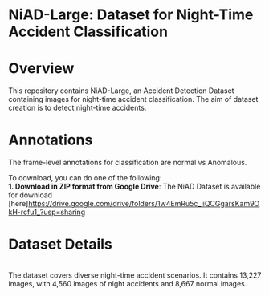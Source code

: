 # NiAD-Large: Dataset for Night-Time Accident Classification

# Overview
This repository contains NiAD-Large, an Accident Detection Dataset containing images for night-time accident classification. 
The aim of dataset creation is to detect night-time accidents.

# Annotations
The frame-level annotations for classification are normal vs Anomalous. 

To download, you can do one of the following:
<br /> **1.   Download in ZIP format from Google Drive**: The NiAD Dataset is available for download 
[here]https://drive.google.com/drive/folders/1w4EmRu5c_iiQCGgarsKam9OkH-rcfu1_?usp=sharing
# Dataset Details
<br /> The dataset covers diverse night-time accident scenarios. It contains 13,227 images, with 4,560 images of night accidents and 8,667 normal images.

